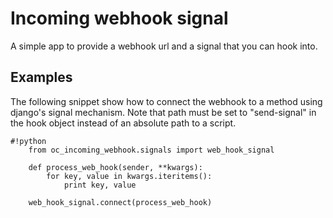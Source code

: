 Incoming webhook signal
=======================

A simple app to provide a webhook url and a signal that you can hook into.


Examples
--------

The following snippet show how to connect the webhook to a method using django's signal mechanism.
Note that path must be set to "send-signal" in the hook object instead of an absolute path to a script.


```
#!python
    from oc_incoming_webhook.signals import web_hook_signal

    def process_web_hook(sender, **kwargs):
        for key, value in kwargs.iteritems():
            print key, value
    
    web_hook_signal.connect(process_web_hook)
```